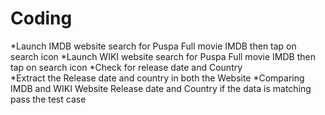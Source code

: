 # Coding
*Launch IMDB website search for Puspa Full movie IMDB then tap on search icon
*Launch WIKI website search for Puspa Full movie IMDB then tap on search icon
*Check for release date and Country  
*Extract the Release date and country in both the Website
*Comparing IMDB and WIKI Website Release date and Country  if the data is matching pass the test case



